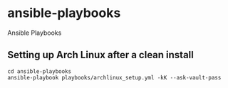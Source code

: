 # ansible-playbooks
Ansible Playbooks

## Setting up Arch Linux after a clean install
```
cd ansible-playbooks
ansible-playbook playbooks/archlinux_setup.yml -kK --ask-vault-pass
```

